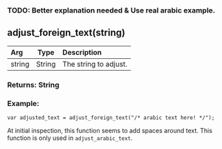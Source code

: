 ### TODO: Better explanation needed & Use real arabic example.

## adjust_foreign_text(string)

|Arg|Type|Description|
|:--|---|:--|
|string|String|The string to adjust.|

### Returns: String
### Example:
```gml
var adjusted_text = adjust_foreign_text("/* arabic text here! */");
```
At initial inspection, this function seems to add spaces around text.
This function is only used in `adjust_arabic_text`.